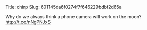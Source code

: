 Title: chirp
Slug: 601145da6f0274f7f646229bdbf2d65a

Why do we always think a phone camera will work on the moon? <a href="http://t.co/nNgPNJxS">http://t.co/nNgPNJxS</a>
